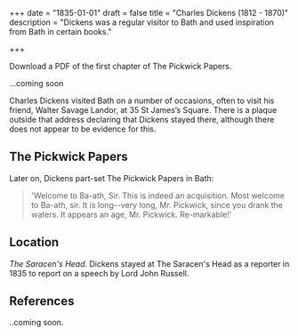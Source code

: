 +++
date = "1835-01-01"
draft = false
title = "Charles Dickens (1812 - 1870)"
description = "Dickens was a regular visitor to Bath and used inspiration from Bath in certain books."

+++

Download a PDF of the first chapter of The Pickwick Papers.

...coming soon

Charles Dickens visited Bath on a number of occasions, often to visit his friend, Walter Savage Landor, at 35 St James’s Square.  There is a plaque outside that address declaring that Dickens stayed there, although there does not appear to be evidence for this.

## The Pickwick Papers

Later on, Dickens part-set The Pickwick Papers in Bath:

> 'Welcome to Ba-ath, Sir.  This is indeed an acquisition.  Most welcome to Ba-ath, sir.  It is long--very long, Mr. Pickwick, since you drank the waters.  It appears an age, Mr. Pickwick. Re-markable!'

## Location

*The Saracen's Head*. Dickens stayed at The Saracen's Head as a reporter in 1835 to report on a speech by Lord John Russell. 

## References

..coming soon.